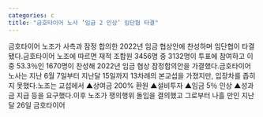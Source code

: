 ```yaml
---
categories: c
title: "금호타이어 노사 ‘임금 2 인상’ 임단협 타결"
---
```

금호타이어 노조가 사측과 잠정 합의한 2022년 임금 협상안에 찬성하며 임단협이 타결됐다.금호타이어 노조에 따르면 재적 조합원 3456명 중 3132명이 투표에 참여하고 이중 53.3％인 1670명이 찬성해 2022년 임금 협상 잠정합의안을 가결했다.금호타이어 노사는 지난 6월 7일부터 지난달 15일까지 13차례의 본교섭을 가졌지만, 입장차를 좁히지 못했다.노조는 교섭에서 ▲상여금 200% 환원 ▲설비투자 ▲임금 5％ 인상 ▲성과금 지급 등을 요구했다.이후 노조가 쟁의행위 돌입을 결의했고 그로부터 나흘 만인 지난달 26일 금호타이어